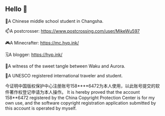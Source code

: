 ## Hello 👋

<!--
**MikeWu597/MikeWu597** is a ✨ _special_ ✨ repository because its `README.md` (this file) appears on your GitHub profile.

Here are some ideas to get you started:

- 🔭 I’m currently working on ...
- 🌱 I’m currently learning ...
- 👯 I’m looking to collaborate on ...
- 🤔 I’m looking for help with ...
- 💬 Ask me about ...
- 📫 How to reach me: ...
- 😄 Pronouns: ...
- ⚡ Fun fact: ...
-->
🌱A Chinese middle school student in Changsha.

📫A postcrosser: https://www.postcrossing.com/user/MikeWu597

🎮️A Minecrafter: https://mc.hyp.ink/

🗓️A blogger: https://hyp.ink/

🤡A witness of the sweet tangle between Waku and Aurora.

🧳A UNESCO registered international traveler and student.

今证明中国版权保护中心注册账号158****6472为本人使用，以此账号提交的软件著作权登记申请为本人操作。
It is hereby proved that the account 158**6472 registered by the China Copyright Protection Center is for my own use, and the software copyright registration application submitted by this account is operated by myself.
